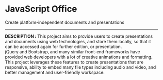 # JavaScript Office
Create platform-independent documents and presentations

<hr/>

<b>DESCRIPTION : </b>
This project aims to provide users to create presentations and documents using web technologies, and store them locally, so that it can be accessed again for further edition, or presentation.<br/>
jQuery and Bootstrap, and many similar front-end frameworks have provided web developers with a lot of creative animations and formatting. This project leverages these features to create presentations that are responsive, ability to embed many file types including audio and video, and better management and user-friendly workspace.
